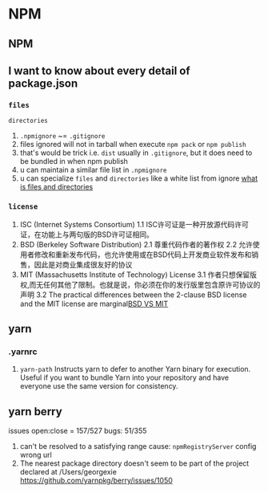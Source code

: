 # NPM

## NPM
## I want to know about every detail of package.json

### `files`  
`directories`  
1. `.npmignore` ~= `.gitignore`
2. files ignored will not in tarball when execute `npm pack` or `npm publish`
3. that's would be trick i.e. `dist` usually in `.gitignore`, but it does need to be bundled in when npm publish
4. u can maintain a similar file list in `.npmignore`
5. u can specialize `files` and `directories` like a white list from ignore
[what is files and directories](https://stackoverflow.com/questions/40795836/how-do-you-use-the-files-and-directories-properties-in-package-json)

### `license`  
1. ISC (Internet Systems Consortium)
    1.1 ISC许可证是一种开放源代码许可证，在功能上与两句版的BSD许可证相同。
2. BSD (Berkeley Software Distribution)
    2.1 尊重代码作者的著作权
    2.2 允许使用者修改和重新发布代码，也允许使用或在BSD代码上开发商业软件发布和销售，因此是对商业集成很友好的协议
3. MIT (Massachusetts Institute of Technology) License
    3.1 作者只想保留版权,而无任何其他了限制。也就是说，你必须在你的发行版里包含原许可协议的声明
    3.2 The practical differences between the 2-clause BSD license and the MIT license are marginal[BSD VS MIT](https://opensource.stackexchange.com/questions/217/what-are-the-essential-differences-between-the-bsd-and-mit-licences)

## yarn
### .yarnrc
1. `yarn-path`
Instructs yarn to defer to another Yarn binary for execution. Useful if you want to bundle Yarn into your repository and have everyone use the same version for consistency.

## yarn berry
issues open:close = 157/527 bugs: 51/355
1. can't be resolved to a satisfying range
   cause: `npmRegistryServer` config wrong url
2. The nearest package directory doesn't seem to be part of the project declared at /Users/georgexie
   https://github.com/yarnpkg/berry/issues/1050